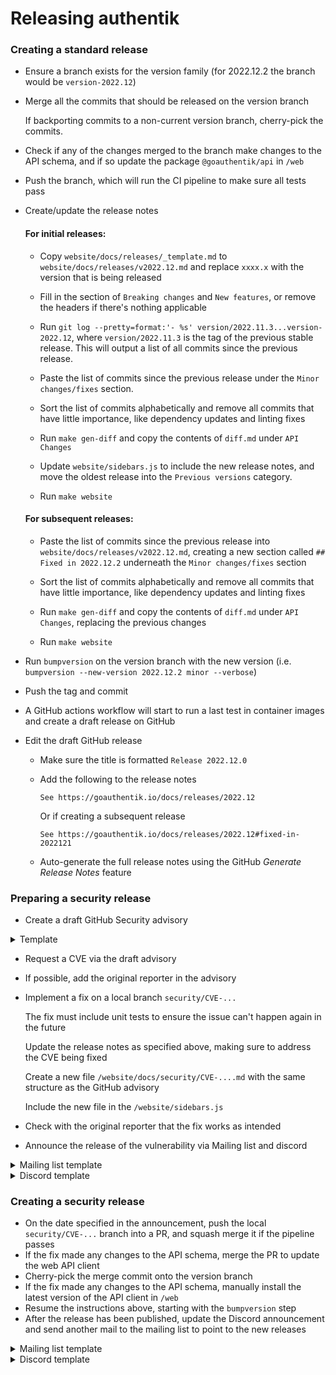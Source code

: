 # Releasing authentik

### Creating a standard release

-   Ensure a branch exists for the version family (for 2022.12.2 the branch would be `version-2022.12`)
-   Merge all the commits that should be released on the version branch

    If backporting commits to a non-current version branch, cherry-pick the commits.

-   Check if any of the changes merged to the branch make changes to the API schema, and if so update the package `@goauthentik/api` in `/web`
-   Push the branch, which will run the CI pipeline to make sure all tests pass
-   Create/update the release notes

    #### For initial releases:

    -   Copy `website/docs/releases/_template.md` to `website/docs/releases/v2022.12.md` and replace `xxxx.x` with the version that is being released

    -   Fill in the section of `Breaking changes` and `New features`, or remove the headers if there's nothing applicable

    -   Run `git log --pretty=format:'- %s' version/2022.11.3...version-2022.12`, where `version/2022.11.3` is the tag of the previous stable release. This will output a list of all commits since the previous release.

    -   Paste the list of commits since the previous release under the `Minor changes/fixes` section.

    -   Sort the list of commits alphabetically and remove all commits that have little importance, like dependency updates and linting fixes

    -   Run `make gen-diff` and copy the contents of `diff.md` under `API Changes`

    -   Update `website/sidebars.js` to include the new release notes, and move the oldest release into the `Previous versions` category.

    -   Run `make website`

    #### For subsequent releases:

    -   Paste the list of commits since the previous release into `website/docs/releases/v2022.12.md`, creating a new section called `## Fixed in 2022.12.2` underneath the `Minor changes/fixes` section

    -   Sort the list of commits alphabetically and remove all commits that have little importance, like dependency updates and linting fixes

    -   Run `make gen-diff` and copy the contents of `diff.md` under `API Changes`, replacing the previous changes

    -   Run `make website`

-   Run `bumpversion` on the version branch with the new version (i.e. `bumpversion --new-version 2022.12.2 minor --verbose`)
-   Push the tag and commit
-   A GitHub actions workflow will start to run a last test in container images and create a draft release on GitHub
-   Edit the draft GitHub release

    -   Make sure the title is formatted `Release 2022.12.0`
    -   Add the following to the release notes

        ```
        See https://goauthentik.io/docs/releases/2022.12
        ```

        Or if creating a subsequent release

        ```
        See https://goauthentik.io/docs/releases/2022.12#fixed-in-2022121
        ```

    -   Auto-generate the full release notes using the GitHub _Generate Release Notes_ feature

### Preparing a security release

-   Create a draft GitHub Security advisory

<details><summary>Template</summary>
<p>

```markdown
### Summary

Short summary of the issue

### Patches

authentik x, y and z fix this issue, for other versions the workaround can be used.

### Impact

Describe the impact that this issue has

### Details

Further explain how the issue works

### Workarounds

Describe a workaround if possible

### For more information

If you have any questions or comments about this advisory:

-   Email us at [security@goauthentik.io](mailto:security@goauthentik.io)
```

</p>
</details>

-   Request a CVE via the draft advisory
-   If possible, add the original reporter in the advisory
-   Implement a fix on a local branch `security/CVE-...`

    The fix must include unit tests to ensure the issue can't happen again in the future

    Update the release notes as specified above, making sure to address the CVE being fixed

    Create a new file `/website/docs/security/CVE-....md` with the same structure as the GitHub advisory

    Include the new file in the `/website/sidebars.js`

-   Check with the original reporter that the fix works as intended
-   Announce the release of the vulnerability via Mailing list and discord

<details><summary>Mailing list template</summary>
<p>

Subject: `Notice of upcoming authentik Security releases 2022.10.3 and 2022.11.3`

```markdown
We'll be publishing a security Issue and accompanying Fix on _date_, 13:00 UTC with the Criticality level High. Fixed versions x, y and z will be released alongside a workaround for previous versions. For more infos, see the authentik Security policy here: https://goauthentik.io/docs/security/policy.
```

</p>
</details>

<details><summary>Discord template</summary>
<p>

```markdown
@everyone We'll be publishing a security Issue and accompanying Fix on _date_, 13:00 UTC with the Criticality level High. Fixed versions x, y and z will be released alongside a workaround for previous versions. For more infos, see the authentik Security policy here: https://goauthentik.io/docs/security/policy.
```

</p>
</details>

### Creating a security release

-   On the date specified in the announcement, push the local `security/CVE-...` branch into a PR, and squash merge it if the pipeline passes
-   If the fix made any changes to the API schema, merge the PR to update the web API client
-   Cherry-pick the merge commit onto the version branch
-   If the fix made any changes to the API schema, manually install the latest version of the API client in `/web`
-   Resume the instructions above, starting with the `bumpversion` step
-   After the release has been published, update the Discord announcement and send another mail to the mailing list to point to the new releases

<details><summary>Mailing list template</summary>
<p>

Subject: `Release of authentik Security releases 2022.10.3 and 2022.11.3`

```markdown
The security advisory has been published: https://github.com/goauthentik/authentik/security/advisories/GHSA-mjfw-54m5-fvjf

Releases with fixes are being built and will be available here: https://github.com/goauthentik/authentik/releases
```

</p>
</details>

<details><summary>Discord template</summary>
<p>

```markdown
[...existing announcement...]

Edit: Advisory is here https://github.com/goauthentik/authentik/security/advisories/GHSA-mjfw-54m5-fvjf, the fixed versions are currently building and will be available here: https://github.com/goauthentik/authentik/releases
```

</p>
</details>
